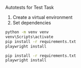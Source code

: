 Autotests for Test Task 

1. Create a virtual environment
2. Set dependencies

   
```bash
python -m venv venv
venv\Scripts\activate  
pip install -r requirements.txt
playwright install

pip install -r requirements.txt
playwright install
